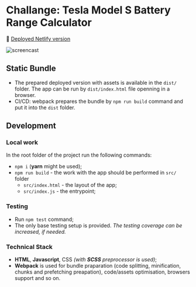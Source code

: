 # Challange: Tesla Model S Battery Range Calculator

🚀 [Deployed Netlify version](https://exquisite-fox-698e40.netlify.app/)

![screencast](./demo.gif)

## Static Bundle

* The prepared deployed version with assets is available in the `dist/` folder. The app can be run by `dist/index.html` file openning in a browser. 
* CI/CD: webpack prepares the bundle by `npm run build` command and put it into the `dist` folder.

## Development

### Local work
In the root folder of the project run the following commands:
* `npm i` (__yarn__ might be used);
* `npm run build` - the work with the app should be performed in `src/` folder
  * `src/index.html` - the layout of the app;    
  * `src/index.js` - the entrypoint;

### Testing
* Run `npm test` command;
* The only base testing setup is provided. _The testing coverage can be increased, if needed._  

### Technical Stack
* **HTML**, **Javascript**, CSS _(with **SCSS** preprocessor is used)_; 
* **Webpack** is used for bundle praparation (code splitting, minification, chunks and prefetching preapation), code/assets optimisation, browsers support and so on.
